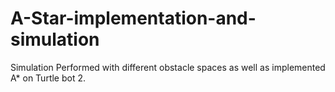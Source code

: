 # A-Star-implementation-and-simulation
Simulation Performed with different obstacle spaces as well as implemented A* on Turtle bot 2.
